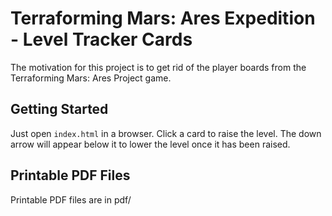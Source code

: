 # Terraforming Mars: Ares Expedition - Level Tracker Cards

The motivation for this project is to get rid of the player boards from
the Terraforming Mars: Ares Project game.

## Getting Started

Just open `index.html` in a browser. Click a card to raise the level. The 
down arrow will appear below it to lower the level once it has been raised.

## Printable PDF Files

Printable PDF files are in pdf/

